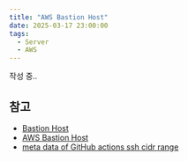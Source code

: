 ```yaml
---
title: "AWS Bastion Host"
date: 2025-03-17 23:00:00
tags: 
  - Server
  - AWS
---
```


작성 중..

## 참고

- [Bastion Host](https://rachel0115.tistory.com/entry/AWS-Bastion-Host-%EC%9D%B4%ED%95%B4-%EB%B0%8F-%EA%B5%AC%EC%B6%95)
- [AWS Bastion Host](https://docs.aws.amazon.com/quickstart/latest/linux-bastion/architecture.html)
- [meta data of GitHub actions ssh cidr range](https://api.github.com/meta)